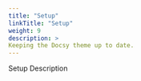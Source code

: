 ```yaml
---
title: "Setup"
linkTitle: "Setup"
weight: 9
description: >
Keeping the Docsy theme up to date.
---
```


Setup Description
